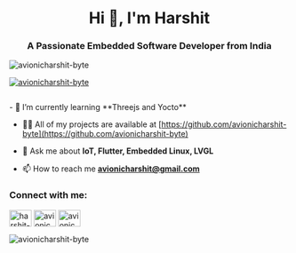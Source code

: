 <h1 align="center">Hi 👋, I'm Harshit</h1>
<h3 align="center">A Passionate Embedded Software Developer from India</h3>

<p align="left"> <img src="https://komarev.com/ghpvc/?username=avionicharshit-byte&label=Profile%20views&color=0e75b6&style=flat" alt="avionicharshit-byte" /> </p>

<p align="left"> <a href="https://github.com/ryo-ma/github-profile-trophy"><img src="https://github-profile-trophy.vercel.app/?username=avionicharshit-byte" alt="avionicharshit-byte" /></a> </p>

<p align="left"> <a href="https://twitter.com/" target="blank"><img src="https://img.shields.io/twitter/follow/?logo=twitter&style=for-the-badge" alt="" /></a> </p>
- 🌱 I’m currently learning **Threejs and Yocto**

- 👨‍💻 All of my projects are available at [https://github.com/avionicharshit-byte](https://github.com/avionicharshit-byte)

- 💬 Ask me about **IoT, Flutter, Embedded Linux, LVGL**

- 📫 How to reach me **avionicharshit@gmail.com**

<h3 align="left">Connect with me:</h3>
<p align="left">
<a href="https://linkedin.com/in/harshit-361170201" target="blank"><img align="center" src="https://raw.githubusercontent.com/rahuldkjain/github-profile-readme-generator/master/src/images/icons/Social/linked-in-alt.svg" alt="harshit-361170201" height="30" width="40" /></a>
<a href="https://instagram.com/avionicharshit" target="blank"><img align="center" src="https://raw.githubusercontent.com/rahuldkjain/github-profile-readme-generator/master/src/images/icons/Social/instagram.svg" alt="avionicharshit" height="30" width="40" /></a>
<a href="https://www.youtube.com/c/avionic harshit" target="blank"><img align="center" src="https://raw.githubusercontent.com/rahuldkjain/github-profile-readme-generator/master/src/images/icons/Social/youtube.svg" alt="avionic harshit" height="30" width="40" /></a>
</p>
<p><img align="center" src="https://github-readme-streak-stats.herokuapp.com/?user=avionicharshit-byte&" alt="avionicharshit-byte" /></p>
